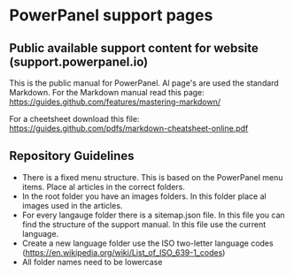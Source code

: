 # PowerPanel support pages

## Public available support content for website (support.powerpanel.io)

This is the public manual for PowerPanel. Al page's are used the standard Markdown. For the Markdown manual read this page: https://guides.github.com/features/mastering-markdown/

For a cheetsheet download this file: https://guides.github.com/pdfs/markdown-cheatsheet-online.pdf

## Repository Guidelines

- There is a fixed menu structure. This is based on the PowerPanel menu items. Place al articles in the correct folders.
- In the root folder you have an images folders. In this folder place al images used in the articles.
- For every langauge folder there is a sitemap.json file. In this file you can find the structure of the support manual. In this file use the current language.
- Create a new language folder use the ISO two-letter language codes (https://en.wikipedia.org/wiki/List_of_ISO_639-1_codes)
- All folder names need to be lowercase
